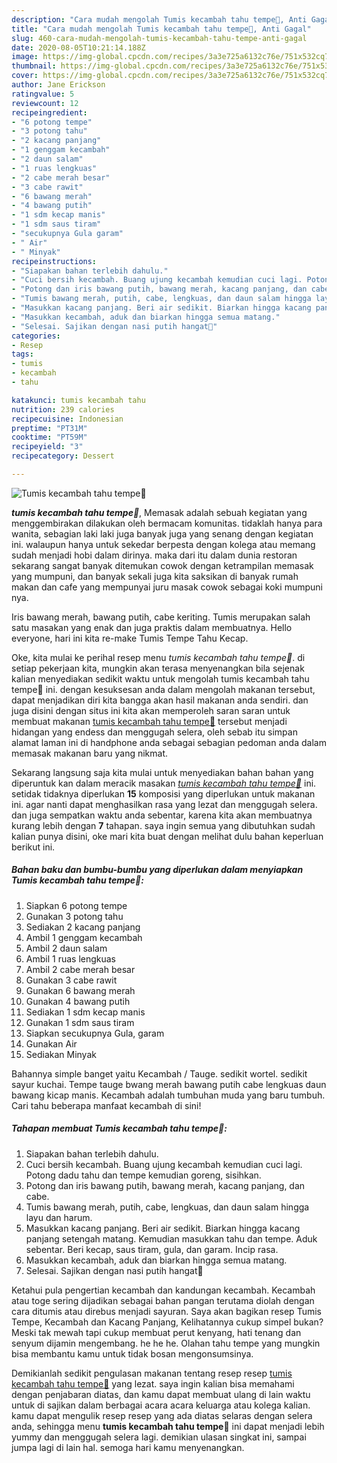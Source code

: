 ```yaml
---
description: "Cara mudah mengolah Tumis kecambah tahu tempe🥗, Anti Gagal"
title: "Cara mudah mengolah Tumis kecambah tahu tempe🥗, Anti Gagal"
slug: 460-cara-mudah-mengolah-tumis-kecambah-tahu-tempe-anti-gagal
date: 2020-08-05T10:21:14.188Z
image: https://img-global.cpcdn.com/recipes/3a3e725a6132c76e/751x532cq70/tumis-kecambah-tahu-tempe🥗-foto-resep-utama.jpg
thumbnail: https://img-global.cpcdn.com/recipes/3a3e725a6132c76e/751x532cq70/tumis-kecambah-tahu-tempe🥗-foto-resep-utama.jpg
cover: https://img-global.cpcdn.com/recipes/3a3e725a6132c76e/751x532cq70/tumis-kecambah-tahu-tempe🥗-foto-resep-utama.jpg
author: Jane Erickson
ratingvalue: 5
reviewcount: 12
recipeingredient:
- "6 potong tempe"
- "3 potong tahu"
- "2 kacang panjang"
- "1 genggam kecambah"
- "2 daun salam"
- "1 ruas lengkuas"
- "2 cabe merah besar"
- "3 cabe rawit"
- "6 bawang merah"
- "4 bawang putih"
- "1 sdm kecap manis"
- "1 sdm saus tiram"
- "secukupnya Gula garam"
- " Air"
- " Minyak"
recipeinstructions:
- "Siapakan bahan terlebih dahulu."
- "Cuci bersih kecambah. Buang ujung kecambah kemudian cuci lagi. Potong dadu tahu dan tempe kemudian goreng, sisihkan."
- "Potong dan iris bawang putih, bawang merah, kacang panjang, dan cabe."
- "Tumis bawang merah, putih, cabe, lengkuas, dan daun salam hingga layu dan harum."
- "Masukkan kacang panjang. Beri air sedikit. Biarkan hingga kacang panjang setengah matang. Kemudian masukkan tahu dan tempe. Aduk sebentar. Beri kecap, saus tiram, gula, dan garam. Incip rasa."
- "Masukkan kecambah, aduk dan biarkan hingga semua matang."
- "Selesai. Sajikan dengan nasi putih hangat🤗"
categories:
- Resep
tags:
- tumis
- kecambah
- tahu

katakunci: tumis kecambah tahu 
nutrition: 239 calories
recipecuisine: Indonesian
preptime: "PT31M"
cooktime: "PT59M"
recipeyield: "3"
recipecategory: Dessert

---
```



![Tumis kecambah tahu tempe🥗](https://img-global.cpcdn.com/recipes/3a3e725a6132c76e/751x532cq70/tumis-kecambah-tahu-tempe🥗-foto-resep-utama.jpg)

<b><i>tumis kecambah tahu tempe🥗</i></b>, Memasak adalah sebuah kegiatan yang menggembirakan dilakukan oleh bermacam komunitas. tidaklah hanya para wanita, sebagian laki laki juga banyak juga yang senang dengan kegiatan ini. walaupun hanya untuk sekedar berpesta dengan kolega atau memang sudah menjadi hobi dalam dirinya. maka dari itu dalam dunia restoran sekarang sangat banyak ditemukan cowok dengan ketrampilan memasak yang mumpuni, dan banyak sekali juga kita saksikan di banyak rumah makan dan cafe yang mempunyai juru masak cowok sebagai koki mumpuni nya.

Iris bawang merah, bawang putih, cabe keriting. Tumis merupakan salah satu masakan yang enak dan juga praktis dalam membuatnya. Hello everyone, hari ini kita re-make Tumis Tempe Tahu Kecap.

Oke, kita mulai ke perihal resep menu <i>tumis kecambah tahu tempe🥗</i>. di setiap pekerjaan kita, mungkin akan terasa menyenangkan bila sejenak kalian menyediakan sedikit waktu untuk mengolah tumis kecambah tahu tempe🥗 ini. dengan kesuksesan anda dalam mengolah makanan tersebut, dapat menjadikan diri kita bangga akan hasil makanan anda sendiri. dan juga disini dengan situs ini kita akan memperoleh saran saran untuk membuat makanan <u>tumis kecambah tahu tempe🥗</u> tersebut menjadi hidangan yang endess dan menggugah selera, oleh sebab itu simpan alamat laman ini di handphone anda sebagai sebagian pedoman anda dalam memasak makanan baru yang nikmat.


Sekarang langsung saja kita mulai untuk menyediakan bahan bahan yang diperuntuk kan dalam meracik masakan <u><i>tumis kecambah tahu tempe🥗</i></u> ini. setidak tidaknya diperlukan <b>15</b> komposisi yang diperlukan untuk makanan ini. agar nanti dapat menghasilkan rasa yang lezat dan menggugah selera. dan juga sempatkan waktu anda sebentar, karena kita akan membuatnya kurang lebih dengan <b>7</b> tahapan. saya ingin semua yang dibutuhkan sudah kalian punya disini, oke mari kita buat dengan melihat dulu bahan keperluan berikut ini.

<!--inarticleads1-->

##### Bahan baku dan bumbu-bumbu yang diperlukan dalam menyiapkan Tumis kecambah tahu tempe🥗:

1. Siapkan 6 potong tempe
1. Gunakan 3 potong tahu
1. Sediakan 2 kacang panjang
1. Ambil 1 genggam kecambah
1. Ambil 2 daun salam
1. Ambil 1 ruas lengkuas
1. Ambil 2 cabe merah besar
1. Gunakan 3 cabe rawit
1. Gunakan 6 bawang merah
1. Gunakan 4 bawang putih
1. Sediakan 1 sdm kecap manis
1. Gunakan 1 sdm saus tiram
1. Siapkan secukupnya Gula, garam
1. Gunakan  Air
1. Sediakan  Minyak


Bahannya simple banget yaitu Kecambah / Tauge. sedikit wortel. sedikit sayur kuchai. Tempe tauge bwang merah bawang putih cabe lengkuas daun bawang kicap manis. Kecambah adalah tumbuhan muda yang baru tumbuh. Cari tahu beberapa manfaat kecambah di sini! 

<!--inarticleads2-->

##### Tahapan membuat Tumis kecambah tahu tempe🥗:

1. Siapakan bahan terlebih dahulu.
1. Cuci bersih kecambah. Buang ujung kecambah kemudian cuci lagi. Potong dadu tahu dan tempe kemudian goreng, sisihkan.
1. Potong dan iris bawang putih, bawang merah, kacang panjang, dan cabe.
1. Tumis bawang merah, putih, cabe, lengkuas, dan daun salam hingga layu dan harum.
1. Masukkan kacang panjang. Beri air sedikit. Biarkan hingga kacang panjang setengah matang. Kemudian masukkan tahu dan tempe. Aduk sebentar. Beri kecap, saus tiram, gula, dan garam. Incip rasa.
1. Masukkan kecambah, aduk dan biarkan hingga semua matang.
1. Selesai. Sajikan dengan nasi putih hangat🤗


Ketahui pula pengertian kecambah dan kandungan kecambah. Kecambah atau toge sering dijadikan sebagai bahan pangan terutama diolah dengan cara ditumis atau direbus menjadi sayuran. Saya akan bagikan resep Tumis Tempe, Kecambah dan Kacang Panjang, Kelihatannya cukup simpel bukan? Meski tak mewah tapi cukup membuat perut kenyang, hati tenang dan senyum dijamin mengembang. he he he. Olahan tahu tempe yang mungkin bisa membantu kamu untuk tidak bosan mengonsumsinya. 

Demikianlah sedikit pengulasan makanan tentang resep resep <u>tumis kecambah tahu tempe🥗</u> yang lezat. saya ingin kalian bisa memahami dengan penjabaran diatas, dan kamu dapat membuat ulang di lain waktu untuk di sajikan dalam berbagai acara acara keluarga atau kolega kalian. kamu dapat mengulik resep resep yang ada diatas selaras dengan selera anda, sehingga menu <b>tumis kecambah tahu tempe🥗</b> ini dapat menjadi lebih yummy dan menggugah selera lagi. demikian ulasan singkat ini, sampai jumpa lagi di lain hal. semoga hari kamu menyenangkan.
